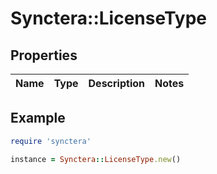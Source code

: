 # Synctera::LicenseType

## Properties

| Name | Type | Description | Notes |
| ---- | ---- | ----------- | ----- |

## Example

```ruby
require 'synctera'

instance = Synctera::LicenseType.new()
```

